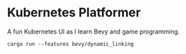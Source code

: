 Kubernetes Platformer
==========

A fun Kubernetes UI as I learn Bevy and game programming.

```
cargo run --features bevy/dynamic_linking
```

